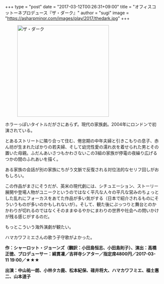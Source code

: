 +++
type = "post"
date = "2017-03-12T00:26:31+09:00"
title = "オフィスコットーネプロデュース『ザ・ダーク』"
author = "sugi"
image = "https://asharpminor.com/images/play/2017/thedark.jpg"
+++
<figure class="alignleft"><img src="/images/play/2017/thedark.jpg" alt="ザ・ダーク" style="width: 300px !important;"></figure>

ホラーっぽいタイトルだがさにあらず。現代の家族劇。2004年にロンドンで初演されている。

とあるストリートに隣り合って住む、倦怠期の中年夫婦と引きこもりの息子、赤ん坊が生まれたばかりの若夫婦、そして幼児性愛の濡れ衣を着せられた男とその置いた母親。ふだんあいさつもかわさないこの3組の家族が停電の夜繰り広げるつかの間のふれあいを描く。

ある家族の会話が別の家族にちがう文脈で反復される対位法的なセリフ回しがおもしろい。

この作品がまさにそうだが、英米の現代劇には、シチュエーション、ストーリー展開や登場人物がユニークというのではなく平凡な人々の平凡な営みのちょっとした乱れにフォーカスをあてた作品が多い気がする（日本で紹介されるものにそういうものが多いのかもしれないが）。そして、観た後にぷっつりと舞台とのかかわりが切れるのではなくそのままゆるやかにまわりの世界や社会への問いかけが残る感じがするのだ。

もっとこういう海外演劇が観たい。

ハマカワフミエさんの歌う子守歌がよかった。

**作：シャーロット・ジョーンズ（飜訳：小田島恒志、小田島則子）、演出：高橋正徳、プロデューサー：綿貫凜／吉祥寺シアター／指定席4800円／2017-03-11 19:00／★★★**

**出演：中山祐一朗、小林タカ鹿、松本紀保、碓井将大、ハマカワフミエ、福士惠二、山本道子**
